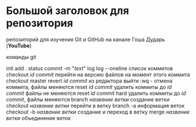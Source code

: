 # Большой заголовок для репозитория
репозиторий для изучения Git и GitHub на канале Гоша Дударь (**YouTube**)

команды 
git 

init
add .
status
commit -m "*text*"
log
log --oneline               список коммитов
checkout *id commit*        перейти на версию файлов на момент этого коммита
checkout master
revert *id commit*              из редактора выйти :wq  - отмена коммита, файлы меняются
reset *id commit*               удалить коммиты до *id commit* файлы не меняются
reset *id commit* hard          удалить коммиты до *id commit*, файлы меняются
branch *название ветки*         создание ветки
checkout *название ветки*       перейти в ветку
branch -a                       информация веток
checkout -b *название ветки*    создание и переход в ветку
merge *название ветки*          объединение веток

